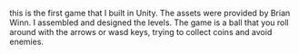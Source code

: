 this is the first game that I built in Unity. The assets were provided by Brian Winn. I assembled and designed the levels. The game is a ball that you roll around with the arrows or wasd keys, trying to collect coins and avoid enemies.
